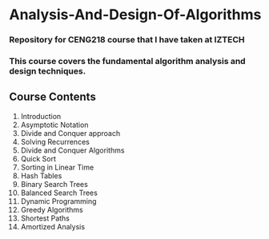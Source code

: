# Analysis-And-Design-Of-Algorithms
### Repository for CENG218 course that I have taken at IZTECH
### This course covers the fundamental algorithm analysis and design techniques.

## Course Contents 
1. Introduction
2. Asymptotic Notation
3. Divide and Conquer approach
4. Solving Recurrences
5. Divide and Conquer Algorithms
6. Quick Sort
7. Sorting in Linear Time
8. Hash Tables
9. Binary Search Trees
10. Balanced Search Trees
11. Dynamic Programming
12. Greedy Algorithms
13. Shortest Paths
14. Amortized Analysis
